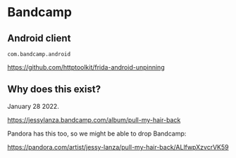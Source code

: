 # Bandcamp

## Android client

~~~
com.bandcamp.android
~~~

https://github.com/httptoolkit/frida-android-unpinning

## Why does this exist?

January 28 2022.

https://jessylanza.bandcamp.com/album/pull-my-hair-back

Pandora has this too, so we might be able to drop Bandcamp:

https://pandora.com/artist/jessy-lanza/pull-my-hair-back/ALlfwpXzvcrVK59
